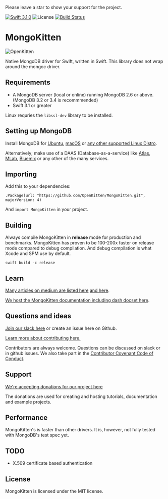 Please leave a star to show your support for the project.

[![Swift 3.1.0](https://img.shields.io/badge/swift-3.1.0-green.svg)](https://swift.org)
![License](https://img.shields.io/github/license/openkitten/mongokitten.svg)
[![Build Status](https://travis-ci.org/OpenKitten/MongoKitten.svg?branch=mongokitten4)](https://travis-ci.org/OpenKitten/MongoKitten)

# MongoKitten

![OpenKitten](http://openkitten.org/background-openkitten.svg)

Native MongoDB driver for Swift, written in Swift. This library does not wrap around the mongoc driver.

## Requirements

- A MongoDB server (local or online) running MongoDB 2.6 or above. (MongoDB 3.2 or 3.4 is recommmended)
- Swift 3.1 or greater

Linux requries the `libssl-dev` library to be installed.

## Setting up MongoDB

Install MongoDB for [Ubuntu](https://docs.mongodb.com/master/tutorial/install-mongodb-on-ubuntu/), [macOS](https://docs.mongodb.com/master/tutorial/install-mongodb-on-os-x/) or [any other supported Linux Distro](https://docs.mongodb.com/master/administration/install-on-linux/).

Alternatively; make use of a DAAS (Database-as-a-service) like [Atlas](https://cloud.mongodb.com), [MLab](https://mlab.com), [Bluemix](https://www.ibm.com/cloud-computing/bluemix/mongodb-hosting) or any other of the many services.

## Importing

Add this to your dependencies:

`.Package(url: "https://github.com/OpenKitten/MongoKitten.git", majorVersion: 4)`

And `import MongoKitten` in your project.

## Building

Always compile MongoKitten in **release** mode for production and benchmarks. MongoKitten has proven to be 100-200x faster on release mode compared to debug compilation. And debug compilation is what Xcode and SPM use by default.

`swift build -c release`

## Learn

[Many articles on medium are listed here](https://www.reddit.com/r/swift/comments/65bvre/a_rapidly_growing_list_of_mongokittenswift_guides/) [and here](http://beta.openkitten.org).

[We host the MongoKitten documentation including dash docset here](http://mongokitten.openkitten.org/).

## Questions and ideas

[Join our slack here](https://slackpass.io/openkitten) or create an issue here on Github.

[Learn more about contributing here.](CONTRIBUTING.md)

Contributors are always welcome. Questions can be discussed on slack or in github issues. We also take part in the [Contributor Covenant Code of Conduct](CODE_OF_CONDUCT.md).

## Support

[We're accepting donations for our project here](https://opencollective.com/mongokitten)

The donations are used for creating and hosting tutorials, documentation and example projects.

## Performance

MongoKitten's is faster than other drivers. It is, however, not fully tested with MongoDB's test spec yet.

## TODO

- X.509 certificate based authentication

## License

MongoKitten is licensed under the MIT license.
